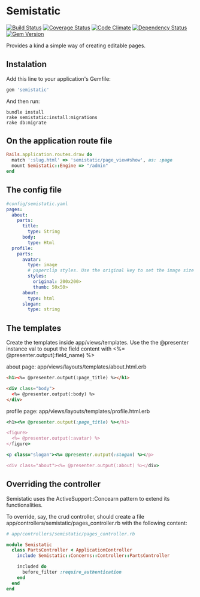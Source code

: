 Semistatic
=============

[![Build Status](https://travis-ci.org/mjacobus/semistatic.png?branch=master)](https://travis-ci.org/mjacobus/semistatic)
[![Coverage Status](https://coveralls.io/repos/mjacobus/semistatic/badge.png)](https://coveralls.io/r/mjacobus/semistatic)
[![Code Climate](https://codeclimate.com/github/mjacobus/semistatic.png)](https://codeclimate.com/github/mjacobus/semistatic)
[![Dependency Status](https://gemnasium.com/mjacobus/semistatic.png)](https://gemnasium.com/mjacobus/semistatic)
[![Gem Version](https://badge.fury.io/rb/semistatic.png)](http://badge.fury.io/rb/semistatic)

Provides a kind a simple way of creating editable pages.

## Instalation

Add this line to your application's Gemfile:

```ruby
gem 'semistatic'
```

And then run:

    bundle install
    rake semistatic:install:migrations
    rake db:migrate

On the application route file
-----------------------------

```ruby
Rails.application.routes.draw do
  match ':slug.html' => 'semistatic/page_view#show', as: :page
  mount Semistatic::Engine => "/admin"
end
```

The config file
-----------------------------

```yml
#config/semistatic.yaml
pages:
  about:
    parts:
      title:
        type: String
      body:
        type: Html
  profile:
    parts:
      avatar:
        type: image
        # paperclip styles. Use the original key to set the image size
        styles:
          original: 200x200>
          thumb: 50x50>
      about:
        type: html
      slogan:
        type: string
```

The templates
-----------------------------

Create the templates inside app/views/templates. Use the the @presenter instance val to
ouput the field content with <%= @presenter.output(:field_name) %>

about page: app/views/layouts/templates/about.html.erb

```html
<h1><%= @presenter.output(:page_title) %></h1>

<div class="body">
  <%= @presenter.output(:body) %>
</div>
```

profile page: app/views/layouts/templates/profile.html.erb

```ruby
<h1><%= @presenter.output(:page_title) %></h1>

<figure>
  <%= @presenter.output(:avatar) %>
</figure>

<p class="slogan"><%= @presenter.output(:slogan) %></p>

<div class="about"><%= @presenter.output(:about) %></div>
```

Overriding the controller
-----------------------------

Semistatic uses the ActiveSupport::Concearn pattern to extend its functionalities.

To override, say, the crud controller, should create a file
app/controllers/semistatic/pages_controller.rb with the following content:

```ruby
# app/controllers/semistatic/pages_controller.rb

module Semistatic
  class PartsController < ApplicationController
    include Semistatic::Concerns::Controller::PartsController

    included do
      before_filter :require_authentication
    end
  end
end
```
